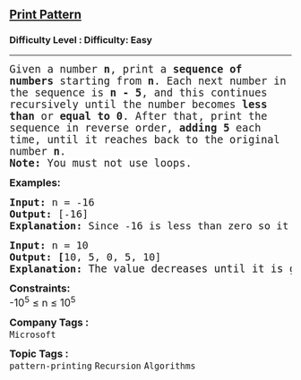 <h2><a href="https://www.geeksforgeeks.org/problems/print-pattern3549/1?page=1&category=Recursion&sortBy=difficulty">Print Pattern</a></h2><h3>Difficulty Level : Difficulty: Easy</h3><hr><div class="problems_problem_content__Xm_eO"><p><span style="font-size: 14pt; font-family: 'andale mono', monospace;"><span style="color: rgba(0, 0, 0, 0.87); background-color: #ffffff;">Given a number <strong>n</strong>, print a <strong>sequence of numbers</strong> starting from <strong>n</strong>. Each next number in the sequence is <strong>n - 5</strong>, and this continues recursively until the number becomes <strong>less than</strong> or <strong>equal to 0</strong>. After that, print the sequence in reverse order, <strong>adding 5</strong> each time, until it reaches back to the original number <strong>n</strong>.<br><strong>Note:</strong> You must not use loops.</span></span></p>
<p><strong><span style="font-size: 18px;">Examples:</span></strong></p>
<pre><span style="font-size: 18px;"><strong>Input:</strong> n = -16
<strong>Output:</strong> [-16]
<strong>Explanation:</strong> Since -16 is less than zero so it will remain same.</span></pre>
<pre><span style="font-size: 18px;"><strong>Input:</strong> n = 10
<strong>Output: [</strong>10, 5, 0, 5, 10]
<strong>Explanation:</strong> </span><span style="font-size: 14pt;">The value decreases until it is greater or equal to 0. After that it increases and stops when it becomes 10 again.</span></pre>
<p><span style="font-size: 18px;"><strong>Constraints:</strong><br>-10<sup>5</sup> ≤ n ≤ 10<sup>5</sup></span></p></div><p><span style=font-size:18px><strong>Company Tags : </strong><br><code>Microsoft</code>&nbsp;<br><p><span style=font-size:18px><strong>Topic Tags : </strong><br><code>pattern-printing</code>&nbsp;<code>Recursion</code>&nbsp;<code>Algorithms</code>&nbsp;